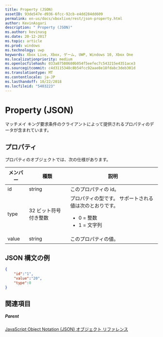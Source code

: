 ```yaml
---
title: Property (JSON)
assetID: 93de547e-d936-6fcc-92cb-e4dd284dd609
permalink: en-us/docs/xboxlive/rest/json-property.html
author: KevinAsgari
description: " Property (JSON)"
ms.author: kevinasg
ms.date: 20-12-2017
ms.topic: article
ms.prod: windows
ms.technology: uwp
keywords: Xbox Live, Xbox, ゲーム, UWP, Windows 10, Xbox One
ms.localizationpriority: medium
ms.openlocfilehash: 033a87580680b054f5eefec7c543215e4351ace3
ms.sourcegitcommit: c4d3115348c8b54fcc92aae8e18fdabc3deb301d
ms.translationtype: MT
ms.contentlocale: ja-JP
ms.lasthandoff: 10/22/2018
ms.locfileid: "5403223"
---
```

# <a name="property-json"></a>Property (JSON)
マッチメイ キング要求条件のクライアントによって提供されるプロパティのデータが含まれています。
<a id="ID4EN"></a>


## <a name="property"></a>プロパティ

プロパティのオブジェクトでは、次の仕様があります。

| メンバー| 種類| 説明|
| --- | --- | --- |
| id| string| このプロパティの id。|
| type| 32 ビット符号付き整数 | プロパティの型です。 サポートされる値は次のとおりです。 <ul><li>0 = 整数</li><li>1 = 文字列</li></ul>| 
| value| string| このプロパティの値。|

<a id="ID4EGC"></a>


## <a name="sample-json-syntax"></a>JSON 構文の例


```json
{
    "id":"1",
    "value":"20",
    "type":0
}

```


<a id="ID4EPC"></a>


## <a name="see-also"></a>関連項目

<a id="ID4ERC"></a>


##### <a name="parent"></a>Parent

[JavaScript Object Notation (JSON) オブジェクト リファレンス](atoc-xboxlivews-reference-json.md)
